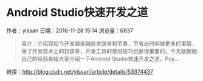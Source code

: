 # Android Studio快速开发之道
作者：yissan
日期：2016-11-28 15:14
浏览量：6837
> 简介：介绍现如今开发越来越追求效率和节奏，节省出时间做更多的事情，除了开发技术上的封装等，开发工具的使用技巧也是很重要的，今天就根据自己的经验来给大家介绍一下Android Studio快速开发之道。Pos...

 链接：http://blog.csdn.net/yissan/article/details/53374437
